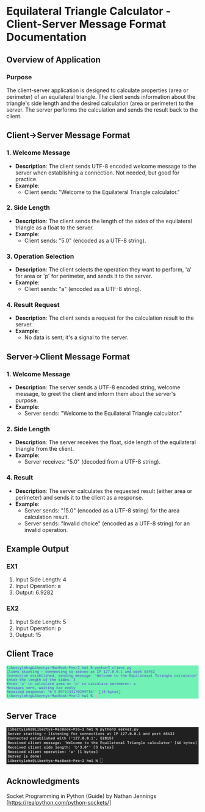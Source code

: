 # Equilateral Triangle Calculator - Client-Server Message Format Documentation

## Overview of Application

### Purpose
The client-server application is designed to calculate properties (area or perimeter) of an equilateral triangle. The client sends information about the triangle's side length and the desired calculation (area or perimeter) to the server. The server performs the calculation and sends the result back to the client.

## Client->Server Message Format

### 1. Welcome Message
- **Description**: The client sends UTF-8 encoded welcome message to the server when establishing a connection. Not needed, but good for practice.
- **Example**:
  - Client sends: "Welcome to the Equilateral Triangle calculator."

### 2. Side Length
- **Description**: The client sends the length of the sides of the equilateral triangle as a float to the server.
- **Example**:
  - Client sends: "5.0" (encoded as a UTF-8 string).

### 3. Operation Selection
- **Description**: The client selects the operation they want to perform, 'a' for area or 'p' for perimeter, and sends it to the server.
- **Example**:
  - Client sends: "a" (encoded as a UTF-8 string).

### 4. Result Request
- **Description**: The client sends a request for the calculation result to the server.
- **Example**:
  - No data is sent; it's a signal to the server.

## Server->Client Message Format

### 1. Welcome Message
- **Description**: The server sends a UTF-8 encoded string, welcome message, to greet the client and inform them about the server's purpose.
- **Example**:
  - Server sends: "Welcome to the Equilateral Triangle calculator."

### 2. Side Length
- **Description**: The server receives the float, side length of the equilateral triangle from the client.
- **Example**:
  - Server receives: "5.0" (decoded from a UTF-8 string).

### 4. Result
- **Description**: The server calculates the requested result (either area or perimeter) and sends it to the client as a response.
- **Example**:
  - Server sends: "15.0" (encoded as a UTF-8 string) for the area calculation result.
  - Server sends: "Invalid choice" (encoded as a UTF-8 string) for an invalid operation.

## Example Output

### EX1
  1. Input Side Length: 4
  2. Input Operation: a
  3. Output: 6.9282

### EX2
  1. Input Side Length: 5
  2. Input Operation: p
  3. Output: 15

## Client Trace
  ![Client Trace](client.png)
  
## Server Trace
  ![Server Trace](server.png)

## Acknowledgments
Socket Programming in Python (Guide) by Nathan Jennings [https://realpython.com/python-sockets/]
